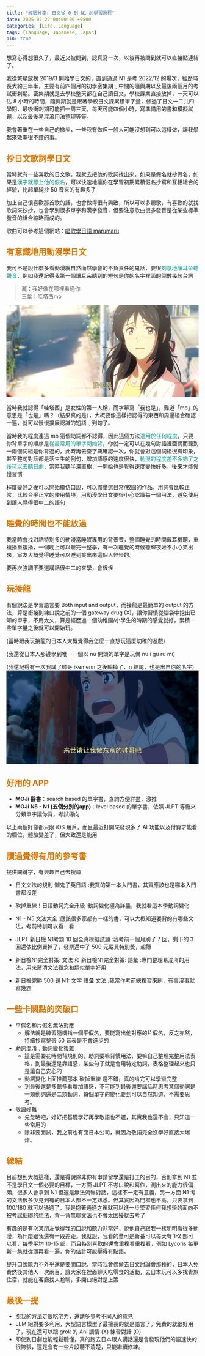 ```yaml
---
title: "經驗分享: 日文從 0 到 N1 的學習過程"
date: 2025-07-27 00:00:00 +0800
categories: [Life, Language]
tags: [Language, Japanese, Japan]
pin: true
---
```


想寫心得想很久了，最近又被問到，認真寫一次，以後再被問到就可以直接貼連結了。

我從繁星放榜 2019/3 開始學日文的，直到通過 N1 是考 2022/12 的場次，經歷時長大約三年半，主要有前四個月的初學密集期﹑中間的隨興期以及最後兩個月的考試衝刺期。密集期就是去學校整天都在自己讀日文，學校課業直接放掉，一天可以估 8 小時的時間，隨興期就是跟著學校日文課累積單字量，修過了日文一二共四學期，最後衝刺期可能抓一周三天，每天可能四個小時，寫準備用的書和模擬試題，以及最後易混淆用法整理等等。

我會著重在一些自己的撇步，一些我有做但一般人可能沒想到可以這樣做，讓我學起來效率很不錯的事。

<h2 id="jp-song" style="color: #d97706;">抄日文歌詞學日文</h2>

當時就有一些喜歡的日文歌，我就去把他的歌詞找出來，如果是假名就抄假名，如果是<span style="color: #0d9488">漢字就標上他的假名</span>，可以快速地讓你在學習初期累積假名抄寫和互相組合的經驗，比起單純抄 50 音來的有趣多了

加上自己很喜歡那首歌的話，也會做得很有興致，所以可以多聽歌，有喜歡的就找歌詞來抄抄，也會學到很多單字和漢字發音，但要注意歌曲很多發音是從某些標準發音的組合縮略而成的。

歌曲可以參考這個網站：[唱歌學日語 marumaru](https://www.marumaru-x.com/japanese-song)

<h2 id="anime" style="color: #d97706;">有意識地用動漫學日文</h2>

我可不是說什麼多看動漫就自然而然學會的不負責任的鬼話，要很<span style="color: #0d9488">刻意地讓耳朵聽聲音</span>，例如我還記得我第一個讓耳朵聽到的短句是你的名字裡面的倒數幾句台詞

>瀧：我好像在哪裡看過你<br>三葉：哇塔西mo

![我也是](/assets/img/watashimo.png)

當時我就認得「哇塔西」是女性的第一人稱，而字幕寫「我也是」，難道「mo」的意思是「也是」嗎？（結果真的是），大概要像這樣把認得的東西和周邊組合確認一遍，就可以慢慢擴展認識的短語﹑到句子。

當時我的程度連這 mo 這個助詞都不認得，因此這個方法<span style="color: #0d9488">適用於任何程度</span>，只要你背單字的順序是<span style="color: #0d9488">從最常用的單字開始背</span>，你就一定可以在幾句對話裡面偶而聽到一兩個詞組是你背過的，此時再去查字典確認一次，你就會對這個詞組很有印象，甚至整句對話都是活生生的例句，增加語感的速度很快，<span style="color: #0d9488">動漫的程度差不多夠了之後可以去聽日劇</span>，當時我聽半澤直樹，一開始也是覺得速度變快好多，後來才能慢慢習慣

程度變好之後可以開始模仿口說，可以盡量選日常/校園的作品，用詞會比較正常，比較合乎正常的使用情境，用動漫學日文要很小心認識每一個用法，避免使用到讓人覺得很中二的語句

<h2 id="dream" style="color: #d97706;">睡覺的時間也不能放過</h2>

我當時會找對話特別多的動漫當睡眠專用的背景音，整個睡覺的時間戴耳機聽，重複播重複播，一個晚上可以聽完一整季，有一次睡覺的時候聽輝夜姬不小心笑出來，室友大概覺得睡覺可以睡到笑出來這個人怪怪的。

要再次強調不要選講話很中二的來學，會很怪

<h2 id="siritori" style="color: #d97706;">玩接龍</h2>

有個說法是學習語言要 Both input and output，而接龍是最簡單的 output 的方法，算是銜接到練口說之前的一個 gateway drug (X)，讓你習慣從腦袋中挖出已知的單字，不用太久，算是經歷過一個幼稚園/小學生的時期的感覺就好，累積一些單字量之後就可以開始玩。

(當時跟我玩接龍的日本人大概覺得我怎麼一直想玩這麼幼稚的遊戲)

(我還從日本人那邊學到唯一一個以 nu 開頭的單字是玩偶 nu i gu ru mi)

(我還記得有一次我講了帥哥 ikemenn 之後輸掉了，n 結尾，也是出自你的名字)
![ikemen](/assets/img/ikemen.png)

<h2 id="apps" style="color: #d97706;">好用的 APP</h2>

- **MOJi 辭書**：search based 的單字書，查詢方便詳盡，激推
- **MOJi N5 - N1 (五個分別的app)**：level based 的單字書，依照 JLPT 等級來分類單字讓你背，考試導向

以上兩個好像都只限 iOS 用戶，而且最近打開來發現多了 AI 功能以及付費才能看的欄位，體驗變差了，但大致還是能用

<h2 id="books" style="color: #d97706;">讀過覺得有用的參考書</h2>

提供關鍵字，有興趣自己去搜尋

- 日文文法的規則 懶鬼子英日語
:我買的第一本入門書，其實應該也是哪本入門書都沒差

- 砍掉重練！日語動詞完全升級
:動詞變化極為詳盡，我就看這本學動詞變化

- N1 - N5 文法大全
:應該很多家都有一樣的書，可以大概知道要背的有哪些文法，考前特訓可以看一看

- JLPT 新日檢 N1考題 10 回全真模擬試題
:我考前一個月刷了 7 回，剩下的 3 回還依比例賣掉了，發票還中了 500 元載具特別獎，超賺

- 新日檢N1完全對策: 文法 和 新日檢N1完全對策: 語彙
:專門整理易混淆的用法，用來釐清文法觀念和類似單字好用

- 新日檢完勝 500 題 N1: 文字 語彙 文法
:我當作考前總複習來刷，有事沒事就寫幾題

<h2 id="breakpoints" style="color: #d97706;">一些卡關點的突破口</h2>

- 平假名和片假名無法對應
    - 解法就是練習隨機指一個平假名，要能寫出他對應的片假名，反之亦然，持續抄寫整張 50 音表是不會進步的
- 助詞混淆﹑動詞變化複雜
    - 這是需要花時間背規則的，助詞要嘛背慣用法，要嘛自己整理完整用法表格，到最後還是靠語感，某些句子就是會用特定助詞，表格整理起來也只是讓自己安心的
    - 動詞變化上面推薦那本 砍掉重練 還不錯，真的啃完可以學蠻完整
    - 到最後還是多聽多看增加語感，不可能到最後還要講話時思考某個動詞是一類動詞還是二類動詞，每個單字的變化要到可以自然知道，不需要思考。
- 敬語好難
    - 先忽略吧，好好把基礎學好再學敬語也不遲，其實我也還不會，只知道一些常用的
    - 除非要面試，我之前也有面日本公司，就因為敬語完全沒學好直接大爆炸。

<h2 id="summary" style="color: #d97706;">總結</h2>

目前想到大概這樣，還是得說除非你有申請留學還是打工的目的，否則拿到 N1 並不是學日文一個必要的目標，一方面 JLPT 不考口說和寫作，測出來的能力很偏頗，很多人會拿到 N1 但還是無法流暢對話，這樣不一定有意義，另一方面 N1 考的文法很多少見到有的日本人都不一定熟悉。但其實因為門檻也不高，只要拿到 100/180 就可以通過了，我是抱著通過之後就可以進一步學習任何我想學的面向不被考試綑綁的想法，背一背無聊文法也不會太困擾就去考了

有趣的是有次某朋友覺得我的口說和聽力非常好，說他自己跟我一樣明明看很多動漫，為什麼跟我還有一段差距。我就說，我看的量可是新番可以每天有 1-2 部可以看，每季平均 10-15 部，而且特別喜歡的還會重複看重複看，例如 Lycoris 每更新一集就從頭再看一遍，你的估計可能壓得有點錯。

提升口說能力不外乎還是要開口說，當時我會偶爾去日文討論會那種的，日本人免費然後其他人一次兩百，讓大家在裡面聊天吃零食的活動，去日本玩可以多找青旅住宿，就能在客廳找人尬聊，多開口絕對是上策

<h2 id="last-but-not-least" style="color: #d97706;">最後一提</h2>

- 照我的方法走很吃宅力，還請多參考不同人的意見
- LLM 絕對要多利用，大型語言模型了最擅長的就是語言了，免費的就很好用了，現在還可以跟 grok 的 Ani 調情 (X) 練習對話 (O)
- 即使到日劇也能輕鬆聽懂，真的跑去日本跟人講話還是會發現他們的語速快的很誇張，還是會有一些片段聽不清楚，只能繼續修練。
